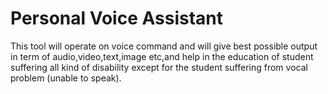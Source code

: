 # Personal Voice Assistant
This tool will operate on voice command and will give best possible output in term of audio,video,text,image etc,and help in the education of student suffering all kind of disability except for the student suffering from vocal problem (unable to speak).
